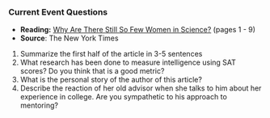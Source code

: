 ### Current Event Questions

* **Reading:** [Why Are There Still So Few Women in Science?](http://www.nytimes.com/2013/10/06/magazine/why-are-there-still-so-few-women-in-science.html?pagewanted=all) (pages 1 - 9)
* **Source**: The New York Times


1. Summarize the first half of the article in 3-5 sentences
2. What research has been done to measure intelligence using SAT scores? Do you think that is a good metric?
3. What is the personal story of the author of this article?
4. Describe the reaction of her old advisor when she talks to him about her experience in college. Are you sympathetic to his approach to mentoring?

